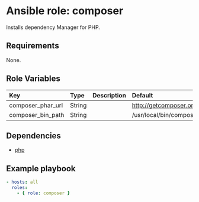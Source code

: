 # Ansible role: composer
Installs dependency Manager for PHP.

## Requirements
None.

## Role Variables
|Key|Type|Description|Default|
|:--|:---|:----------|:------|
|composer_phar_url|String||http://getcomposer.org/composer.phar|
|composer_bin_path|String||/usr/local/bin/composer|

## Dependencies
+ [php](https://github.com/shomatan/ansible-php)

## Example playbook

```yaml
- hosts: all
  roles:
    - { role: composer }
```
